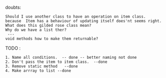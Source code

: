 doubts:

    Should I use another class to have an operation on item class.
    because  Item has a behaviour of updating itself does'nt seems right.
    What does this gilded rose class mean?
    Why do we have a list ther?
     ---
    void methods how to make them returnable?


TODO :

    1. Name all conditions.  -- done -- better naming not done
    2. Don't pass the item to item class.  --done
    3. Remove static method   --done
    4. Make arrray to list --done
